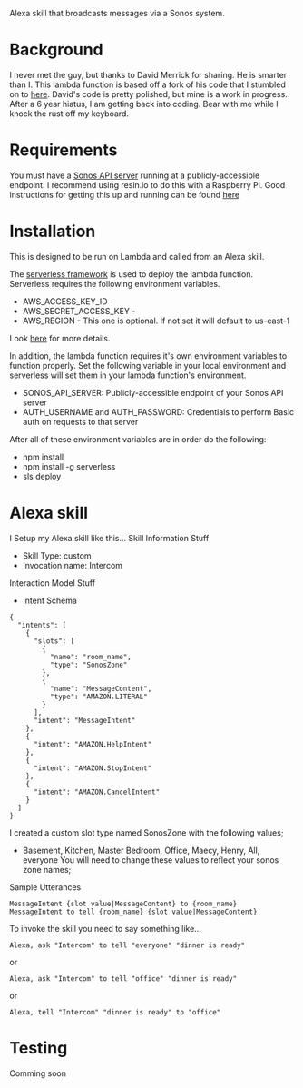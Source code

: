 Alexa skill that broadcasts messages via a Sonos system.

# Background

  I never met the guy, but thanks to David Merrick for sharing.  He is smarter than I.  This lambda function is based off a fork of his code that I stumbled on to [here](https://www.david-merrick.com/2017/05/17/alexa-sonos-intercom/).  David's code is pretty polished, but mine is a work in progress.  After a 6 year hiatus, I am getting back into coding.  Bear with me while I knock the rust off my keyboard.

# Requirements

You must have a [Sonos API server](https://github.com/davidmerrick/rpi-node-sonos-http-api) running at a publicly-accessible endpoint.
I recommend using resin.io to do this with a Raspberry Pi.  Good instructions for getting this up and running can be found [here](https://www.david-merrick.com/2017/05/16/setting-up-node-sonos-api/)

# Installation

This is designed to be run on Lambda and called from an Alexa skill.

The [serverless framework](https://serverless.com/) is used to deploy the lambda function.  
Serverless requires the following environment variables.  

* AWS_ACCESS_KEY_ID -
* AWS_SECRET_ACCESS_KEY -
* AWS_REGION - This one is optional.  If not set it will default to us-east-1

Look [here](https://serverless.com/framework/docs/providers/aws/guide/credentials/ "Serverless AWS credentials documentation") for more details.

In addition, the lambda function requires it's own environment variables to function properly.  Set the following variable in your local environment and serverless will set them in your lambda function's environment.

* SONOS_API_SERVER: Publicly-accessible endpoint of your Sonos API server
* AUTH_USERNAME and AUTH_PASSWORD: Credentials to perform Basic auth on requests to that server

After all of these environment variables are in order do the following:
* npm install
* npm install -g serverless
* sls deploy

# Alexa skill
I Setup my Alexa skill like this...
Skill Information Stuff
- Skill Type: custom
- Invocation name: Intercom

Interaction Model Stuff
- Intent Schema
```
{
  "intents": [
    {
      "slots": [
        {
          "name": "room_name",
          "type": "SonosZone"
        },
        {
          "name": "MessageContent",
          "type": "AMAZON.LITERAL"
        }
      ],
      "intent": "MessageIntent"
    },
    {
      "intent": "AMAZON.HelpIntent"
    },
    {
      "intent": "AMAZON.StopIntent"
    },
    {
      "intent": "AMAZON.CancelIntent"
    }
  ]
}
```
I created a custom slot type named SonosZone with the following values;
- Basement, Kitchen, Master Bedroom, Office, Maecy, Henry, All, everyone
You will need to change these values to reflect your sonos zone names;

Sample Utterances
```
MessageIntent {slot value|MessageContent} to {room_name}
MessageIntent to tell {room_name} {slot value|MessageContent}
```
To invoke the skill you need to say something like...
```
Alexa, ask "Intercom" to tell "everyone" "dinner is ready"
```
or
```
Alexa, ask "Intercom" to tell "office" "dinner is ready"
```
or
```
Alexa, tell "Intercom" "dinner is ready" to "office"
```

# Testing
Comming soon
